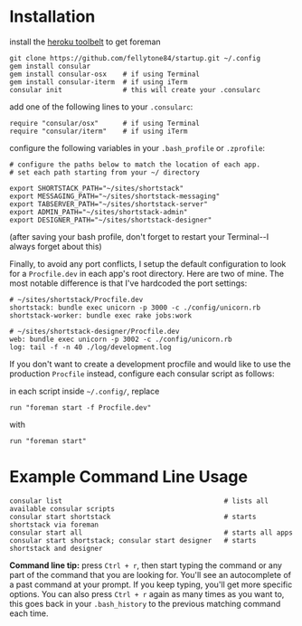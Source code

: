 # Installation #

install the [heroku toolbelt](https://toolbelt.heroku.com/) to get foreman

    git clone https://github.com/fellytone84/startup.git ~/.config
    gem install consular 
    gem install consular-osx    # if using Terminal
    gem install consular-iterm  # if using iTerm
    consular init               # this will create your .consularc

add one of the following lines to your `.consularc`:

    require "consular/osx"      # if using Terminal    
    require "consular/iterm"    # if using iTerm    

configure the following variables in your `.bash_profile` or `.zprofile`:

    # configure the paths below to match the location of each app.
    # set each path starting from your ~/ directory

    export SHORTSTACK_PATH="~/sites/shortstack"
    export MESSAGING_PATH="~/sites/shortstack-messaging"
    export TABSERVER_PATH="~/sites/shortstack-server"
    export ADMIN_PATH="~/sites/shortstack-admin"
    export DESIGNER_PATH="~/sites/shortstack-designer"

(after saving your bash profile, don't forget to restart your Terminal--I always forget about this)

Finally, to avoid any port conflicts, I setup the default
configuration to look for a `Procfile.dev` in each app's root
directory. Here are two of mine. The most notable difference is that I've
hardcoded the port settings:

    # ~/sites/shortstack/Procfile.dev        
    shortstack: bundle exec unicorn -p 3000 -c ./config/unicorn.rb
    shortstack-worker: bundle exec rake jobs:work

    # ~/sites/shortstack-designer/Procfile.dev        
    web: bundle exec unicorn -p 3002 -c ./config/unicorn.rb
    log: tail -f -n 40 ./log/development.log

If you don't want to create a development procfile and would like to use the production `Procfile` instead, configure each consular script as follows:

in each script inside `~/.config/`, replace
    
    run "foreman start -f Procfile.dev"

with

    run "foreman start"

# Example Command Line Usage #

    consular list                                        # lists all available consular scripts
    consular start shortstack                            # starts shortstack via foreman
    consular start all                                   # starts all apps
    consular start shortstack; consular start designer   # starts shortstack and designer

**Command line tip:** press `Ctrl + r`, then start typing the command or any part of the command that you are looking for. You'll see an autocomplete of a past command at your prompt. If you keep typing, you'll get more specific options. You can also press `Ctrl + r` again as many times as you want to, this goes back in your `.bash_history` to the previous matching command each time.

